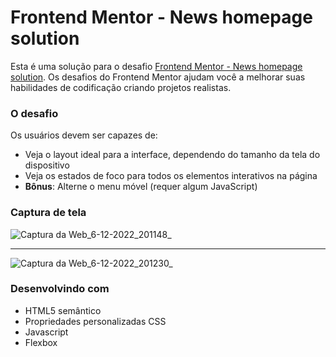 # Frontend Mentor - News homepage solution

Esta é uma solução para o desafio [Frontend Mentor - News homepage solution](https://www.frontendmentor.io/challenges/news-homepage-H6SWTa1MFl). Os desafios do Frontend Mentor ajudam você a melhorar suas habilidades de codificação criando projetos realistas. 

### O desafio

Os usuários devem ser capazes de:

- Veja o layout ideal para a interface, dependendo do tamanho da tela do dispositivo
- Veja os estados de foco para todos os elementos interativos na página
- **Bônus**: Alterne o menu móvel (requer algum JavaScript)

### Captura de tela

![Captura da Web_6-12-2022_201148_](https://user-images.githubusercontent.com/57428641/206046697-a5eb3cda-814a-4dd7-92e7-7c2be383b588.jpeg)
<hr/>

![Captura da Web_6-12-2022_201230_](https://user-images.githubusercontent.com/57428641/206046602-fcca7012-a5f9-418b-a0d8-2b19ef3925ea.jpeg)


### Desenvolvindo com 
- HTML5 semântico
- Propriedades personalizadas CSS
- Javascript
- Flexbox
